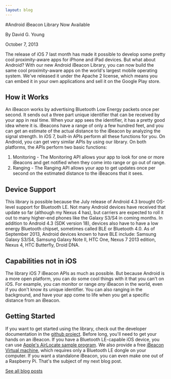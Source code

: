 ```yaml
---
layout: blog 
---
```

#Android iBeacon Library Now Available

By David G. Young

October 7, 2013

The release of iOS 7 last month has made it possible to develop some pretty cool proximity-aware apps for iPhone and iPad devices.
But what about Android?  With our new Android iBeacon Library, you can now build the same cool proximity-aware apps on the world's
largest mobile operating system.  We've released it under the Apache 2 license, which means you can embed it in your own applications
and sell it on the Google Play store.

## How it Works

An iBeacon works by advertising Bluetooth Low Energy packets once per second.  It sends out a three part unique identifier that can be
received by your app in real time.  When your app sees the identifier, it has a pretty good idea where it is.  iBeacons have a range of only 
a few hundred feet, and you can get an estimate of the actual distance to the iBeacon by analyzing the signal strength.  In iOS 7, built-in
APIs perform all these functions for you.  On Android, you can get very similar APIs by using our library.  On both platforms, the APIs perform
two basic functions:

1. Monitoring - The Monitoring API allows your app to look for one or more iBeacons and get notified when they come into range or go out of range.
2. Ranging - The Ranging API allows your app to get updates once per second on the estimated distance to the iBeacons that it sees.

## Device Support

This library is possible because the July release of Android 4.3 brought OS-level support for Bluetooth LE.  Not many Android devices have
received that update so far (although my Nexus 4 has), but carriers are expected to roll it out to many higher-end phones like the Galaxy S3/S4 in
coming months.  In addition to Android 4.3 (SDK version 18), devices also have to have a low energy Bluetooth chipset, sometimes called BLE or Bluetooth 4.0. As of September 2013, Android devices known to have BLE include: Samsung Galaxy S3/S4, Samsung Galaxy Note II, HTC One, Nexus 7 2013 edition, Nexus 4, HTC Butterfly, Droid DNA.

## Capabilities not in iOS

The library iOS 7 iBeacon APIs as much as possible.  But because Android is a more open platform, you can do some cool things with it
that you can't on iOS.  For example, you can monitor or range *any* iBeacon in the world, even if you don't know its unique identifier.  You can also ranging in the background, and have your app come to life when you get a specific distance from an iBeacon.

## Getting Started

If you want to get started using the library, check out the developer documentation in the [github project](https://github.com/RadiusNetworks/android-ibeacon-service).  Before long, you'll need to get your hands on an iBeacon.  If you have a Bluetooth LE-capable iOS device, you can use [Apple's AirLocate sample program](https://developer.apple.com/downloads/index.action?name=WWDC%202013).  We also provide a free [iBeacon Virtual machine](https://github.com/RadiusNetworks/android-ibeacon-service/wiki/Virtual-iBeacon), which requires only a Bluetooth LE dongle on  your computer.  If you want a standalone iBeacon, you can even make one out of a Raspberry Pi.  That's the subject of my next blog post.


[See all blog posts](http://developer.radiusnetworks.com/blog)
